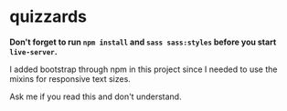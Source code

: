 # quizzards

**Don't forget to run `npm install` and `sass sass:styles` before you start `live-server`.** 

I added bootstrap through npm in this project since I needed to use the mixins for responsive text sizes.

Ask me if you read this and don't understand. 
